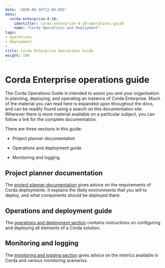 ```yaml
---
date: '2020-06-16T12:00:00Z'
menu:
  corda-enterprise-4-10:
    identifier: corda-enterprise-4-10-operations-guide
    name: "Corda Operations and Deployment"
tags:
- operations
- deployment
-
title: Corda Enterprise Operations Guide
weight: 100
---
```


# Corda Enterprise operations guide

The Corda Operations Guide is intended to assist you and your organisation in planning, deploying, and operating an
instance of Corda Enterprise. Much of the material you can read here is expanded upon throughout the docs, and can be
readily found using a search on this documentation site. Wherever there is more material available on a particular
subject, you can follow a link for the complete documentation.

There are three sections in this guide:

- Project planner documentation

- Operations and deployment guide

- Monitoring and logging

## Project planner documentation

The [project planner documentation](project-planner/corda-planning.md) gives advice on the requirements of Corda deployments. It explains the likely environments
that you will to deploy, and what components should be deployed there.

## Operations and deployment guide

The [operations and deployment section](deployment/deployment.md) contains instructions on configuring and deploying all elements of a Corda solution.

## Monitoring and logging

The [monitoring and logging section](monitoring-logging/monitoring-logging-intro.md) gives advice on the metrics available in Corda and various monitoring scenarios.
